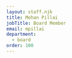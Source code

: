 ```yaml
---
layout: staff.njk
title: Mohan Pillai
jobTitle: Board Member
email: mpillai
department:
  - board
order: 100
---
```

